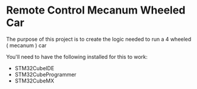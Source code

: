 # Remote Control Mecanum Wheeled Car

The purpose of this project is to create the logic needed to run a 4 wheeled ( mecanum ) car

You'll need to have the following installed for this to work:

- STM32CubeIDE
- STM32CubeProgrammer
- STM32CubeMX
